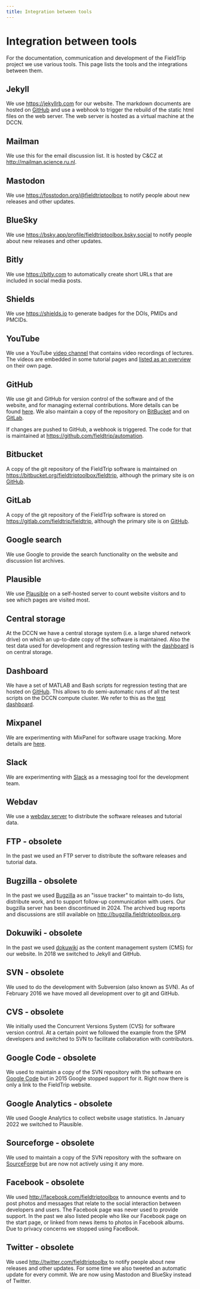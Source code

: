 ```yaml
---
title: Integration between tools
---
```


# Integration between tools

For the documentation, communication and development of the FieldTrip project we use various tools. This page lists the tools and the integrations between them.

## Jekyll

We use <https://jekyllrb.com> for our website. The markdown documents are hosted on [GitHub](https://github.com/fieldtrip/website) and use a webhook to trigger the rebuild of the static html files on the web server. The web server is hosted as a virtual machine at the DCCN.

## Mailman

We use this for the email discussion list. It is hosted by C&CZ at <http://mailman.science.ru.nl>.

## Mastodon

We use <https://fosstodon.org/@fieldtriptoolbox> to notify people about new releases and other updates.

## BlueSky

We use <https://bsky.app/profile/fieldtriptoolbox.bsky.social> to notify people about new releases and other updates.

## Bitly

We use <https://bitly.com> to automatically create short URLs that are included in social media posts.

## Shields

We use <https://shields.io> to generate badges for the DOIs, PMIDs and PMCIDs.

## YouTube

We use a YouTube [video channel](https://www.youtube.com/fieldtriptoolbox) that contains video recordings of lectures. The videos are embedded in some tutorial pages and [listed as an overview](/video) on their own page.

## GitHub

We use git and GitHub for version control of the software and of the website, and for managing external contributions. More details can be found [here](/development/git). We also maintain a copy of the repository on [BitBucket](#bitbucket) and on [GitLab](#gitlab).

If changes are pushed to GitHub, a webhook is triggered. The code for that is maintained at <https://github.com/fieldtrip/automation>.

## Bitbucket

A copy of the git repository of the FieldTrip software is maintained on <https://bitbucket.org/fieldtriptoolbox/fieldtrip>, although the primary site is on [GitHub](#GitHub).

## GitLab

A copy of the git repository of the FieldTrip software is stored on <https://gitlab.com/fieldtrip/fieldtrip>, although the primary site is on [GitHub](#GitHub).

## Google search

We use Google to provide the search functionality on the website and discussion list archives.

## Plausible

We use [Plausible](http://plausible.io/) on a self-hosted server to count website visitors and to see which pages are visited most.

## Central storage

At the DCCN we have a central storage system (i.e. a large shared network drive) on which an up-to-date copy of the software is maintained. Also the test data used for development and regression testing with the [dashboard](#dashboard) is on central storage.

## Dashboard

We have a set of MATLAB and Bash scripts for regression testing that are hosted on [GitHub](https://github.com/fieldtrip/dashboard). This allows to do semi-automatic runs of all the test scripts on the DCCN compute cluster. We refer to this as the [test dashboard](/development/testing).

## Mixpanel

We are experimenting with MixPanel for software usage tracking. More details are [here](/faq/tracking).

## Slack

We are experimenting with [Slack](https://fieldtriptoolbox.slack.com) as a messaging tool for the development team.

## Webdav

We use a [webdav server](https://download.fieldtriptoolbox.org) to distribute the software releases and tutorial data.

## FTP - obsolete

In the past we used an FTP server to distribute the software releases and tutorial data.

## Bugzilla - obsolete

In the past we used [Bugzilla](https://www.bugzilla.org) as an "issue tracker" to maintain to-do lists, distribute work, and to support follow-up communication with users. Our bugzilla server has been discontinued in 2024. The archived bug reports and discussions are still available on <http://bugzilla.fieldtriptoolbox.org>.

## Dokuwiki - obsolete

In the past we used [dokuwiki](http://dokuwiki.org/) as the content management system (CMS) for our website. In 2018 we switched to Jekyll and GitHub.

## SVN - obsolete

We used to do the development with Subversion (also known as SVN). As of February 2016 we have moved all development over to git and GitHub.

## CVS - obsolete

We initially used the Concurrent Versions System (CVS) for software version control. At a certain point we followed the example from the SPM developers and switched to SVN to facilitate collaboration with contributors.

## Google Code - obsolete

We used to maintain a copy of the SVN repository with the software on [Google Code](http://code.google.com/p/fieldtrip) but in 2015 Google stopped support for it. Right now there is only a link to the FieldTrip website.

## Google Analytics - obsolete

We used Google Analytics to collect website usage statistics. In January 2022 we switched to Plausible.

## Sourceforge - obsolete

We used to maintain a copy of the SVN repository with the software on [SourceForge](https://sourceforge.net/projects/fieldtrip/) but are now not actively using it any more.

## Facebook - obsolete

We used <http://facebook.com/fieldtriptoolbox> to announce events and to post photos and messages that relate to the social interaction between developers and users. The Facebook page was never used to provide support. In the past we also listed people who like our Facebook page on the start page, or linked from news items to photos in Facebook albums. Due to privacy concerns we stopped using FaceBook.

## Twitter - obsolete

We used <http://twitter.com/fieldtriptoolbx> to notify people about new releases and other updates. For some time we also tweeted an automatic update for every commit. We are now using Mastodon and BlueSky instead of Twitter.
